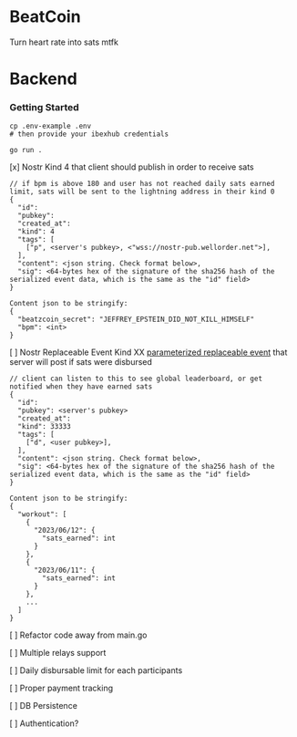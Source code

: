 # BeatCoin
Turn heart rate into sats mtfk

# Backend
### Getting Started
```
cp .env-example .env
# then provide your ibexhub credentials

go run .
```

[x] Nostr Kind 4 that client should publish in order to receive sats
```
// if bpm is above 180 and user has not reached daily sats earned limit, sats will be sent to the lightning address in their kind 0
{
  "id": 
  "pubkey": 
  "created_at": 
  "kind": 4
  "tags": [
    ["p", <server's pubkey>, <"wss://nostr-pub.wellorder.net">],
  ],
  "content": <json string. Check format below>,
  "sig": <64-bytes hex of the signature of the sha256 hash of the serialized event data, which is the same as the "id" field>
}

Content json to be stringify:
{
  "beatzcoin_secret": "JEFFREY_EPSTEIN_DID_NOT_KILL_HIMSELF"
  "bpm": <int>
}
```
[ ] Nostr Replaceable Event Kind XX [parameterized replaceable event](https://github.com/nostr-protocol/nips/blob/master/33.md) that server will post if sats were disbursed
```
// client can listen to this to see global leaderboard, or get notified when they have earned sats
{
  "id": 
  "pubkey": <server's pubkey>
  "created_at": 
  "kind": 33333
  "tags": [
    ["d", <user pubkey>],
  ],
  "content": <json string. Check format below>,
  "sig": <64-bytes hex of the signature of the sha256 hash of the serialized event data, which is the same as the "id" field>
}

Content json to be stringify:
{
  "workout": [
    {
      "2023/06/12": {
        "sats_earned": int
      }
    },
    {
      "2023/06/11": {
        "sats_earned": int
      }
    },
    ...
  ]
}
```
[ ] Refactor code away from main.go

[ ] Multiple relays support

[ ] Daily disbursable limit for each participants

[ ] Proper payment tracking

[ ] DB Persistence

[ ] Authentication?

